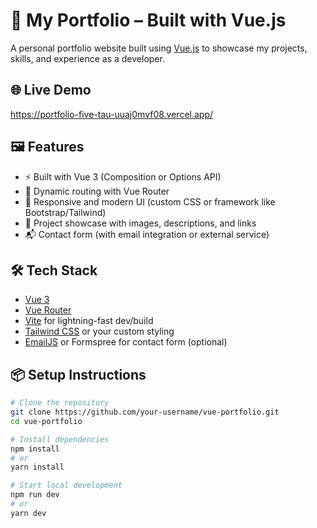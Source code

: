 # 💼 My Portfolio – Built with Vue.js

A personal portfolio website built using [Vue.js](https://vuejs.org/) to showcase my projects, skills, and experience as a developer.

## 🌐 Live Demo

https://portfolio-five-tau-uuaj0mvf08.vercel.app/

## 🖼️ Features

- ⚡ Built with Vue 3 (Composition or Options API)
- 📄 Dynamic routing with Vue Router
- 🎨 Responsive and modern UI (custom CSS or framework like Bootstrap/Tailwind)
- 📁 Project showcase with images, descriptions, and links
- 📬 Contact form (with email integration or external service)

## 🛠️ Tech Stack

- [Vue 3](https://vuejs.org/)
- [Vue Router](https://router.vuejs.org/)
- [Vite](https://vitejs.dev/) for lightning-fast dev/build
- [Tailwind CSS](https://tailwindcss.com/) or your custom styling
- [EmailJS](https://www.emailjs.com/) or Formspree for contact form (optional)

## 📦 Setup Instructions

```bash
# Clone the repository
git clone https://github.com/your-username/vue-portfolio.git
cd vue-portfolio

# Install dependencies
npm install
# or
yarn install

# Start local development
npm run dev
# or
yarn dev
